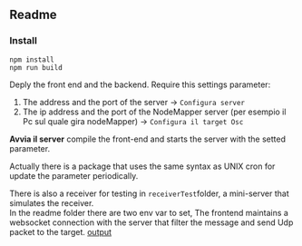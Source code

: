 ## Readme
### Install

    npm install
    npm run build

Deply the front end and the backend.
Require this settings parameter:

 1. The address and the port of the server -> `Configura server`
 2. The ip address and the port of the NodeMapper server (per esempio il Pc sul quale gira nodeMapper) -> `Configura il target Osc`
 
**Avvia il server** compile the front-end and starts the server with the setted parameter.

Actually there is a package that uses the same syntax as UNIX cron for update the parameter periodically.

There is also a receiver for testing in `receiverTest`folder, a mini-server that simulates the receiver.   
In the readme folder there are two env var to set,
The frontend maintains a websocket connection with the server that filter the message and send Udp packet to the target.
[output](https://user-images.githubusercontent.com/90763809/230477479-3e9e9196-84a2-4ac8-a61c-aa835dc93caf.gif)
